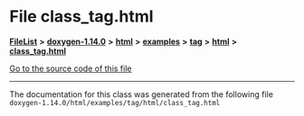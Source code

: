 

# File class\_tag.html



[**FileList**](files.md) **>** [**doxygen-1.14.0**](dir_9d5bad020669189c90cda983471be5d0.md) **>** [**html**](dir_05d1fd8a7cdd04f638f8b23196de02e2.md) **>** [**examples**](dir_aa52e73a32d193037813a53dcfe817b6.md) **>** [**tag**](dir_352c8a7d51e958b4df13321d0a6254dd.md) **>** [**html**](dir_225b2017c50ec618b624082e572049a4.md) **>** [**class\_tag.html**](class__tag_8html.md)

[Go to the source code of this file](class__tag_8html_source.md)





































































------------------------------
The documentation for this class was generated from the following file `doxygen-1.14.0/html/examples/tag/html/class_tag.html`

